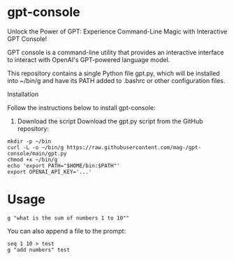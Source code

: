 # gpt-console
Unlock the Power of GPT: Experience Command-Line Magic with Interactive GPT Console!

GPT console is a command-line utility that provides an interactive interface to interact with OpenAI's GPT-powered language model. 

This repository contains a single Python file gpt.py, which will be installed into ~/bin/g and have its PATH added to .bashrc or other configuration files.

Installation

Follow the instructions below to install gpt-console:

1. Download the script
Download the gpt.py script from the GitHub repository:

```
mkdir -p ~/bin
curl -L -o ~/bin/g https://raw.githubusercontent.com/mag-/gpt-console/main/gpt.py
chmod +x ~/bin/g
echo 'export PATH="$HOME/bin:$PATH"'
export OPENAI_API_KEY='...'
```

# Usage

```
g "what is the sum of numbers 1 to 10""
```

You can also append a file to the prompt:

```
seq 1 10 > test
g "add numbers" test
```

